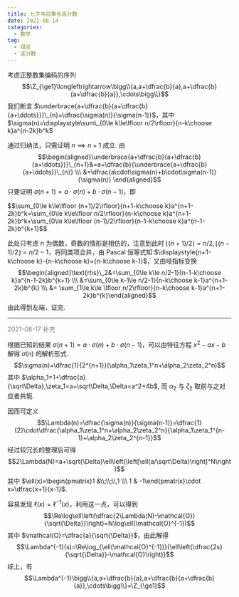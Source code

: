 ```yaml
---
title: 七夕与旧事与连分数
date: 2021-08-14
categories:
  - 数学
tag:
  - 组合
  - 连分数
---
```


考虑正整数集编码的序列 $$\Z_{\ge1}\longleftrightarrow\bigg\\{a,a+\dfrac{b}{a},a+\dfrac{b}{a+\dfrac{b}{a}},\cdots\bigg\\}$$
我们断言 $\underbrace{a+\dfrac{b}{a+\dfrac{b}{a+\ddots}}}\_{n}=\dfrac{\sigma(n)}{\sigma(n-1)}$，其中 $\sigma(n)=\displaystyle\sum\_{0\le k\le\lfloor n/2\rfloor}{n-k\choose k}a^{n-2k}b^k$

通过归纳法，只需证明 $n\implies n+1$ 成立. 由
$$\begin{aligned}\underbrace{a+\dfrac{b}{a+\dfrac{b}{a+\ddots}}}\_{n+1}&=a+\dfrac{b}{\underbrace{a+\dfrac{b}{a+\ddots}}\_{n}} \\\ &=\dfrac{a\cdot\sigma(n)+b\cdot\sigma(n-1)}{\sigma(n)} \end{aligned}$$ 只要证明 $\sigma(n+1)=a\cdot\sigma(n)+b\cdot\sigma(n-1)$，即

<div class="scroll">
$$\sum_{0\le k\le\lfloor (n+1)/2\rfloor}{n+1-k\choose k}a^{n+1-2k}b^k=\sum_{0\le k\le\lfloor n/2\rfloor}{n-k\choose k}a^{n+1-2k}b^k+\sum_{0\le k\le\lfloor (n-1)/2\rfloor}{n-1-k\choose k}a^{n-1-2k}b^{k+1}$$
</div>

此处只考虑 $n$ 为偶数，奇数的情形是相仿的，注意到此时 $\left\lfloor(n+1)/2\right\rfloor=n/2,\left\lfloor(n-1)/2\right\rfloor=n/2-1$，将同类项合并，由 Pascal 恒等式知 $\displaystyle{n+1-k\choose k}-{n-k\choose k}={n-k\choose k-1}$，又由哑指标变换
$$\begin{aligned}\text{rhs}\_2&=\sum_{0\le k\le n/2-1}{n-1-k\choose k}a^{n-1-2k}b^{k+1} \\\ &=\sum_{0\le k-1\le n/2-1}{n-k\choose k-1}a^{n+1-2k}b^{k} \\\ &= \sum_{1\le k\le \lfloor n/2\rfloor}{n-k\choose k-1}a^{n+1-2k}b^{k}\end{aligned}$$ 由此得到左端，证完.

---
<font color=grey>2021-08-17 补充</font>

根据已知的结果 $\sigma(n+1)=a\cdot\sigma(n)+b\cdot\sigma(n-1)$，可以由特征方程 $x^2-ax-b$ 解得 $\sigma(n)$ 的解析形式.
$$\sigma(n)=\dfrac{1}{2^{n+1}}(\alpha_1\zeta_1^n+\alpha_2\zeta_2^n)$$ 其中 $\alpha_1=1+\dfrac{a}{\sqrt\Delta},\zeta_1=a+\sqrt\Delta,\Delta=a^2+4b$, 而 $\alpha_2$ 与 $\zeta_2$ 取前与之对应者共轭.

因而可定义 $$\Lambda(n)=\dfrac{\sigma(n)}{\sigma(n-1)}=\dfrac{1}{2}\cdot\dfrac{\alpha_1\zeta_1^n+\alpha_2\zeta_2^n}{\alpha_1\zeta_1^{n-1}+\alpha_2\zeta_2^{n-1}}$$ 经过较冗长的整理后可得 $$2\Lambda(N)=a+\sqrt{\Delta}\ell\left(\left[\ell(a/\sqrt\Delta)\right]^N\right)$$ 其中 $\ell(x)=\begin{pmatrix}1 &\\;\\;\\,1 \\\ 1 & -1\end{pmatrix}\cdot x=\dfrac{x+1}{x-1}$.

容易发现 $\ell(x)=\ell^{-1}(x)$，利用这一点，可以得到 $$\Re\log\ell\left(\dfrac{2\Lambda(N)-\mathcal{O}}{\sqrt{\Delta}}\right)=N\log\ell(\mathcal{O}^{-1})$$ 其中 $\mathcal{O}=\dfrac{a}{\sqrt{\Delta}}$，由此解得 $$\Lambda^{-1}(s)=\Re\log_{\ell(\mathcal{O}^{-1})}{\ell\left(\dfrac{2s}{\sqrt{\Delta}}-\mathcal{O}\right)}$$ 综上，有 $$\Lambda^{-1}\bigg\\{a,a+\dfrac{b}{a},a+\dfrac{b}{a+\dfrac{b}{a}},\cdots\bigg\\}=\Z_{\ge1}$$





